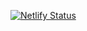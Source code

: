 [![Netlify Status](https://api.netlify.com/api/v1/badges/ac0603fe-8c8e-4fd7-9e73-15c4c67cef5f/deploy-status)](https://app.netlify.com/sites/shermanzero/deploys)